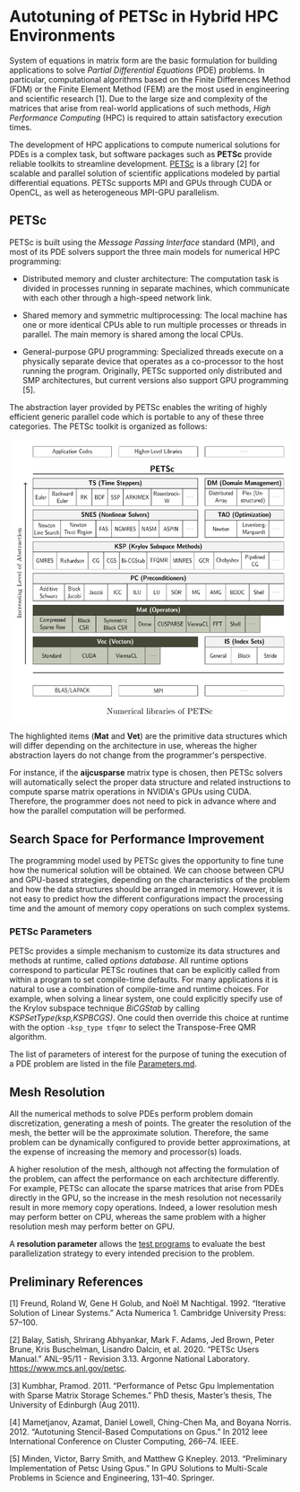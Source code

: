 # Autotuning of PETSc in Hybrid HPC Environments

System  of equations  in  matrix form  are the  basic  formulation for  building
applications  to  solve *Partial  Differential  Equations*  (PDE) problems.   In
particular,  computational algorithms  based  on the  Finite Differences  Method
(FDM) or the  Finite Element Method (FEM)  are the most used  in engineering and
scientific research  [1]. Due to the  large size and complexity  of the matrices
that  arise from  real-world  applications of  such  methods, *High  Performance
Computing* (HPC) is required to attain satisfactory execution times.

The development of HPC applications to compute numerical solutions for PDEs is a
complex task, but software packages  such as **PETSc** provide reliable toolkits
to streamline development.  [PETSc](https://www.mcs.anl.gov/petsc/index.html) is
a  library [2]  for scalable  and parallel  solution of  scientific applications
modeled by partial differential equations.   PETSc supports MPI and GPUs through
CUDA or OpenCL, as well as heterogeneous MPI-GPU parallelism.

## PETSc

PETSc is built using the *Message Passing Interface* standard (MPI), and most of
its PDE solvers support the three main models for numerical HPC programming:

- Distributed memory  and cluster architecture: The computation  task is divided
in processes  running in  separate machines, which  communicate with  each other
through a high-speed network link.

- Shared memory and symmetric multiprocessing: The local machine has one or more
identical CPUs able  to run multiple processes or threads  in parallel. The main
memory is shared among the local CPUs.

- General-purpose GPU  programming: Specialized threads execute  on a physically
separate  device  that operates  as  a  co-processor  to  the host  running  the
program. Originally, PETSc supported only distributed and SMP architectures, but
current versions also support GPU programming [5].

The abstraction layer provided by PETSc enables the writing of highly efficient 
generic parallel code  which is  portable to  any of these  three categories. 
The PETSc toolkit is organized as follows:

![PETSc diagram](pictures/petsc-diagram.svg)

The highlighted  items (**Mat** and  **Vet**) are the primitive  data structures
which  will differ  depending on  the architecture  in use,  whereas the  higher
abstraction layers do not change from the programmer's perspective.

For instance,  if the **aijcusparse** matrix type is chosen,  then PETSc solvers
will automatically select the proper  data structure and related instructions to
compute sparse matrix operations in NVIDIA's GPUs using CUDA. Therefore, the
programmer does not need to pick in advance where and how the parallel computation
will be performed.

## Search Space for Performance Improvement

The programming model used  by PETSc gives the opportunity to  fine tune how the
numerical solution will be obtained. We can choose between CPU and GPU-based
strategies, depending  on the characteristics  of the  problem and how  the data
structures should be arranged in memory. However, it is not easy to  predict how
the different configurations impact the processing time and the amount of memory
copy operations on such complex systems.

### PETSc Parameters

PETSc provides a  simple mechanism to customize its data  structures and methods
at  runtime,  called  *options  database*. All  runtime  options  correspond  to
particular PETSc routines that can be explicitly called from within a program to
set  compile-time  defaults. For  many  applications  it  is  natural to  use  a
combination of  compile-time and  runtime choices. For  example, when  solving a
linear system, one could explicitly specify use of the Krylov subspace technique
_BiCGStab_ by  calling _KSPSetType(ksp,KSPBCGS)_.  One could then  override this
choice at runtime with the option `-ksp_type tfqmr` to select the Transpose-Free
QMR algorithm.

The list of parameters of interest for the purpose of
tuning the execution of a PDE problem are listed in the file
[Parameters.md](../Parameters.md).

## Mesh Resolution

All the numerical  methods to solve PDEs perform  problem domain discretization,
generating a mesh of points.  The greater the resolution of the mesh, the better
will be the approximate solution. Therefore, the same problem can be dynamically
configured to  provide better approximations,  at the expense of  increasing the
memory and processor(s) loads.

A higher resolution  of the mesh, although not affecting  the formulation of the
problem,  can  affect the  performance  on  each architecture  differently.  For
example, PETSc can allocate the sparse matrices that arise from PDEs directly in
the GPU, so the  increase in the mesh resolution not  necessarily result in more
memory copy  operations. Indeed, a lower  resolution mesh may perform  better on
CPU, whereas the  same problem with a higher resolution  mesh may perform better
on GPU.

A **resolution parameter** allows the [test programs](src/) to evaluate the best
parallelization strategy to every intended precision to the problem.

## Preliminary References

[1]  Freund, Roland  W, Gene  H Golub,  and Noël  M Nachtigal.  1992. “Iterative
Solution  of  Linear Systems.”  Acta  Numerica  1. Cambridge  University  Press:
57–100.

[2] Balay,  Satish, Shrirang Abhyankar, Mark  F. Adams, Jed Brown,  Peter Brune,
Kris Buschelman, Lisandro Dalcin, et al. 2020. “PETSc Users Manual.” ANL-95/11 -
Revision 3.13. Argonne National Laboratory. https://www.mcs.anl.gov/petsc.

[3] Kumbhar, Pramod. 2011. “Performance  of Petsc Gpu Implementation with Sparse
Matrix  Storage  Schemes.”  PhD  thesis,  Master’s  thesis,  The  University  of
Edinburgh (Aug 2011).

[4]   Mametjanov,   Azamat,   Daniel   Lowell,   Ching-Chen   Ma,   and   Boyana
Norris.  2012. “Autotuning  Stencil-Based Computations  on Gpus.”  In 2012  Ieee
International Conference on Cluster Computing, 266–74. IEEE.

[5]  Minden, Victor,  Barry Smith,  and  Matthew G  Knepley. 2013.  “Preliminary
Implementation of Petsc Using Gpus.” In GPU Solutions to Multi-Scale Problems in
Science and Engineering, 131–40. Springer.

